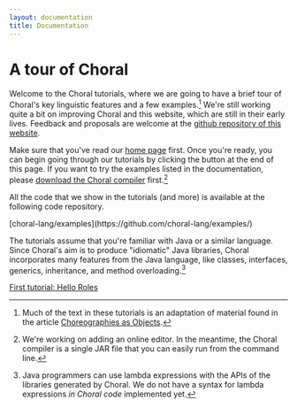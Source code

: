 ```yaml
---
layout: documentation
title: Documentation
---
```


# A tour of Choral

Welcome to the Choral tutorials, where we are going to have a brief tour of Choral's key linguistic features and a few examples.[^article]
We're still working quite a bit on improving Choral and this website, which are still in their early lives. Feedback and proposals are welcome at the [github repository of this website](https://github.com/choral-lang/website).

Make sure that you've read our [home page](/index.html) first.
Once you're ready, you can begin going through our tutorials by clicking the button at the end of this page.
If you want to try the examples listed in the documentation, please <span class="bg-warning">[download the Choral compiler](/install.html)</span> first.[^try-online]

All the code that we show in the tutorials (and more) is available at the following code repository.

<p class="text-center text-monospace">
<i class="fab fa-github"></i> [choral-lang/examples](https://github.com/choral-lang/examples/)
</p>

The tutorials assume that you're familiar with Java or a similar language.
Since Choral's aim is to produce "idiomatic" Java libraries, Choral incorporates many features from the Java language, like classes, interfaces, generics, inheritance, and method overloading.[^lambda]

<div markdown=0 class="text-center">
<a href="/documentation/basics/hello_roles.html">
<div class="btn btn-outline-info btn-lg">
First tutorial: Hello Roles
</div></a>
</div>

[^article]: Much of the text in these tutorials is an adaptation of material found in the article [Choreographies as Objects](https://arxiv.org/abs/2005.09520).

[^try-online]: We're working on adding an online editor. In the meantime, the Choral compiler is a single JAR file that you can easily run from the command line.

[^lambda]: Java programmers can use lambda expressions with the APIs of the libraries generated by Choral. We do not have a syntax for lambda expressions _in Choral code_ implemented yet.